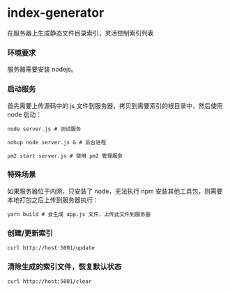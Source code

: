 # index-generator
在服务器上生成静态文件目录索引，灵活控制索引列表

### 环境要求

服务器需要安装 nodejs。

### 启动服务

首先需要上传源码中的 js 文件到服务器，拷贝到需要索引的根目录中，然后使用 node 启动：

```
node server.js # 测试服务

nohup node server.js & # 后台进程

pm2 start server.js # 使用 pm2 管理服务
```

### 特殊场景

如果服务器位于内网，只安装了 node，无法执行 npm 安装其他工具包，则需要本地打包之后上传到服务器执行：

```
yarn build # 会生成 app.js 文件，上传此文件到服务器
```

### 创建/更新索引

```
curl http://host:5001/update
```

### 清除生成的索引文件，恢复默认状态

```
curl http://host:5001/clear
```
